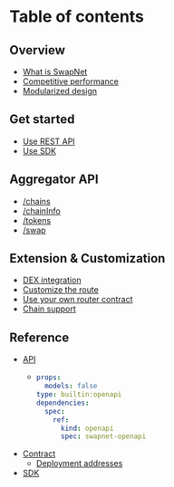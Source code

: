 # Table of contents

## Overview

* [What is SwapNet](overview/what-is-swapnet.md)
* [Competitive performance](overview/competitive-performance.md)
* [Modularized design](overview/modularized-architecture.md)

## Get started

* [Use REST API](get-started/use-rest-api.md)
* [Use SDK](get-started/use-sdk.md)

## Aggregator API

* [/chains](aggregator-api/chains.md)
* [/chainInfo](aggregator-api/chaininfo.md)
* [/tokens](aggregator-api/tokens.md)
* [/swap](aggregator-api/api.md)

## Extension & Customization

* [DEX integration](extension-and-customization/dex-integration.md)
* [Customize the route](extension-and-customization/customize-the-route.md)
* [Use your own router contract](extension-and-customization/use-your-own-router-contract.md)
* [Chain support](extension-and-customization/chain-integration.md)

## Reference

* [API](reference/api/README.md)
  * ```yaml
    props:
      models: false
    type: builtin:openapi
    dependencies:
      spec:
        ref:
          kind: openapi
          spec: swapnet-openapi
    ```
* [Contract](reference/contract/README.md)
  * [Deployment addresses](reference/contract/deployment-addresses.md)
* [SDK](reference/sdk.md)
